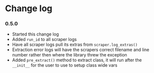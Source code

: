 # Change log


### 0.5.0
- Started this change log
- Added `run_id` to all scraper logs
- Have all scraper logs pull its extras from `scraper.log_extras()`
- Extraction error logs will have the scrapers correct filename and line number rather then where the library threw the exception
- Added `pre_extract()` method to extract class, it will run after the `__init__` for the user to use to setup class wide vars
